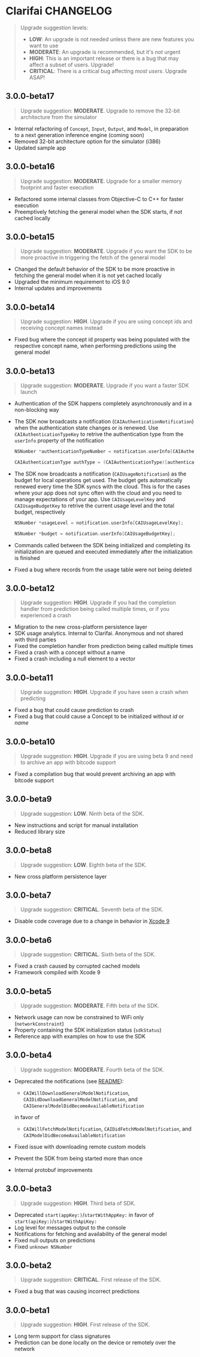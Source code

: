 # Clarifai CHANGELOG

>Upgrade suggestion levels:
>* **LOW**: An upgrade is not needed unless there are new features you want to use
>* **MODERATE**: An upgrade is recommended, but it's not urgent
>* **HIGH**: This is an important release or there is a bug that may affect a subset of users. Upgrade!
>* **CRITICAL**: There is a critical bug affecting _most users_. Upgrade ASAP!

## 3.0.0-beta17
>Upgrade suggestion: **MODERATE**. Upgrade to remove the 32-bit architecture from the simulator

* Internal refactoring of `Concept`, `Input`, `Output`, and `Model`, in preparation to a next generation inference engine (coming soon)
* Removed 32-bit architecture option for the simulator (i386)
* Updated sample app

## 3.0.0-beta16
>Upgrade suggestion: **MODERATE**. Upgrade for a smaller memory footprint and faster execution

* Refactored some internal classes from Objective-C to C++ for faster execution
* Preemptively fetching the general model when the SDK starts, if not cached locally

## 3.0.0-beta15
>Upgrade suggestion: **MODERATE**. Upgrade if you want the SDK to be more proactive in triggering the fetch of the general model

* Changed the default behavior of the SDK to be more proactive in fetching the general model when it is not yet cached locally
* Upgraded the minimum requirement to iOS 9.0
* Internal updates and improvements

## 3.0.0-beta14
>Upgrade suggestion: **HIGH**. Upgrade if you are using concept ids and receiving concept names instead

* Fixed bug where the concept id property was being populated with the respective concept name, when performing predictions using the general model

## 3.0.0-beta13
>Upgrade suggestion: **MODERATE**. Upgrade if you want a faster SDK launch

* Authentication of the SDK happens completely asynchronously and in a non-blocking way
* The SDK now broadcasts a notification (`CAIAuthenticationNotification`) when the authentication state changes or is renewed. Use `CAIAuthenticationTypeKey` to retrive the authentication type from the `userInfo` property of the notification
    ```objective-c
    NSNumber *authenticationTypeNumber = notification.userInfo[CAIAuthenticationTypeKey];

    CAIAuthenticationType authType = (CAIAuthenticationType)[authenticationTypeNumber integerValue];
    ```

* The SDK now broadcasts a notification (`CAIUsageNotification`) as the budget for local operations get used. The budget gets automatically renewed every time the SDK syncs with the cloud. This is for the cases where your app does not sync often with the cloud and you need to manage expectations of your app. Use `CAIUsageLevelKey` and `CAIUsageBudgetKey` to retrive the current usage level and the total budget, respectively
    ```objective-c
    NSNumber *usageLevel = notification.userInfo[CAIUsageLevelKey];

    NSNumber *budget = notification.userInfo[CAIUsageBudgetKey];
    ```

* Commands called between the SDK being initialized and completing its initialization are queued and executed immediately after the initialization is finished
* Fixed a bug where records from the usage table were not being deleted

## 3.0.0-beta12
>Upgrade suggestion: **HIGH**. Upgrade if you had the completion handler from prediction being called multiple times, or if you experienced a crash

* Migration to the new cross-platform persistence layer
* SDK usage analytics. Internal to Clarifai. Anonymous and not shared with third parties
* Fixed the completion handler from prediction being called multiple times
* Fixed a crash with a concept without a name
* Fixed a crash including a null element to a vector

## 3.0.0-beta11

>Upgrade suggestion: **HIGH**. Upgrade if you have seen a crash when predicting

* Fixed a bug that could cause prediction to crash
* Fixed a bug that could cause a Concept to be initialized without _id_ or _name_


## 3.0.0-beta10

>Upgrade suggestion: **HIGH**. Upgrade if you are using beta 9 and need to archive an app with bitcode support

* Fixed a compilation bug that would prevent archiving an app with bitcode support


## 3.0.0-beta9

>Upgrade suggestion: **LOW**. Ninth beta of the SDK.

* New instructions and script for manual installation
* Reduced library size


## 3.0.0-beta8

>Upgrade suggestion: **LOW**. Eighth beta of the SDK.

* New cross platform persistence layer


## 3.0.0-beta7

>Upgrade suggestion: **CRITICAL**. Seventh beta of the SDK.

* Disable code coverage due to a change in behavior in [Xcode 9](https://developer.apple.com/library/content/qa/qa1964/_index.html#//apple_ref/doc/uid/DTS40017675-CH1-INSPECT)


## 3.0.0-beta6

>Upgrade suggestion: **CRITICAL**. Sixth beta of the SDK.

* Fixed a crash caused by corrupted cached models
* Framework compiled with Xcode 9


## 3.0.0-beta5

>Upgrade suggestion: **MODERATE**. Fifth beta of the SDK.

* Network usage can now be constrained to WiFi only (`networkConstraint`)
* Property containing the SDK initialization status (`sdkStatus`)
* Reference app with examples on how to use the SDK


## 3.0.0-beta4

>Upgrade suggestion: **MODERATE**. Fourth beta of the SDK.

* Deprecated the notifications (see [README](https://github.com/Clarifai/clarifai-apple-sdk/blob/master/README.md#general-model-availability-notifications)):
    * `CAIWillDownloadGeneralModelNotification`, `CAIDidDownloadGeneralModelNotification`, and `CAIGeneralModelDidBecomeAvailableNotification`

    in favor of

    * `CAIWillFetchModelNotification`, `CAIDidFetchModelNotification`, and `CAIModelDidBecomeAvailableNotification`
* Fixed issue with downloading remote custom models
* Prevent the SDK from being started more than once
* Internal protobuf improvements


## 3.0.0-beta3

>Upgrade suggestion: **HIGH**. Third beta of SDK.

* Deprecated `start(appKey:)`/`startWithAppKey:` in favor of `start(apiKey:)`/`startWithApiKey:`
* Log level for messages output to the console
* Notifications for fetching and availability of the general model
* Fixed null outputs on predictions
* Fixed `unknown NSNumber`


## 3.0.0-beta2

>Upgrade suggestion: **CRITICAL**. First release of the SDK.

* Fixed a bug that was causing incorrect predictions


## 3.0.0-beta1

>Upgrade suggestion: **HIGH**. First release of the SDK.

* Long term support for class signatures
* Prediction can be done locally on the device or remotely over the network
